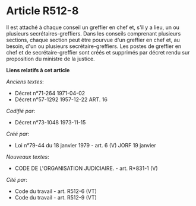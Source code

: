 # Article R512-8

Il est attaché à chaque conseil un greffier en chef et, s'il y a lieu, un ou plusieurs secrétaires-greffiers. Dans les
conseils comprenant plusieurs sections, chaque section peut être pourvue d'un greffier en chef et, au besoin, d'un ou
plusieurs secrétaire-greffiers. Les postes de greffier en chef et de secrétaire-greffier sont créés et supprimés par décret
rendu sur proposition du ministre de la justice.

**Liens relatifs à cet article**

_Anciens textes_:

  - Décret n°71-264 1971-04-02
  - Décret n°57-1292 1957-12-22 ART. 16

_Codifié par_:

  - Décret n°73-1048 1973-11-15

_Créé par_:

  - Loi n°79-44 du 18 janvier 1979 - art. 6 (V) JORF 19 janvier

_Nouveaux textes_:

  - CODE DE L'ORGANISATION JUDICIAIRE. - art. R*831-1 (V)

_Cité par_:

  - Code du travail - art. R512-6 (VT)
  - Code du travail - art. R512-9 (VT)
